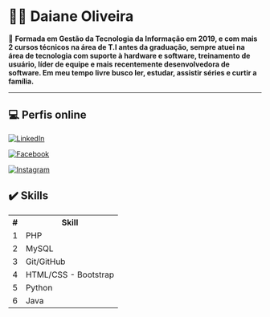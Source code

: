 # 👩‍💻 Daiane Oliveira

   📃 **Formada em Gestão da Tecnologia da Informação em 2019, e com mais 2 cursos técnicos na área de T.I antes da graduação, sempre atuei na área de tecnologia com suporte à hardware e software, treinamento de usuário, líder de equipe e mais recentemente desenvolvedora de software.
   Em meu tempo livre busco ler, estudar, assistir séries e curtir a família.**
___

## 💻 Perfis online

[![LinkedIn](https://img.shields.io/badge/LinkedIn-fff?style=for-the-badge&logo=linkedin&logoColor=0E76A8)](https://www.linkedin.com/in/daiane-de-almeida-oliveira/)

[![Facebook](https://img.shields.io/badge/Facebook-fff?style=for-the-badge&logo=facebook)](https://www.facebook.com/daiane.oliveira.984786/)

[![Instagram](https://img.shields.io/badge/Instagram-fff?style=for-the-badge&logo=instagram)](https://www.instagram.com/daiane_a_oliveira/)

## ✔️ Skills 

<table class='table'>
  <tr>
    <th>#</th>
    <th>Skill</th>
  </tr>
  <tr>
    <td>1</td>
    <td>PHP</td>
  </tr>
  <tr>
    <td>2</td>
    <td>MySQL</td>
  </tr>
  <tr>
    <td>3</td>
    <td>Git/GitHub</td>
  </tr>
  <tr>
    <td>4</td>
    <td>HTML/CSS - Bootstrap</td>
  </tr>
  <tr>
    <td>5</td>
    <td>Python</td>
  </tr>
  <tr>
    <td>6</td>
    <td>Java</td>
  </tr>
</table>



